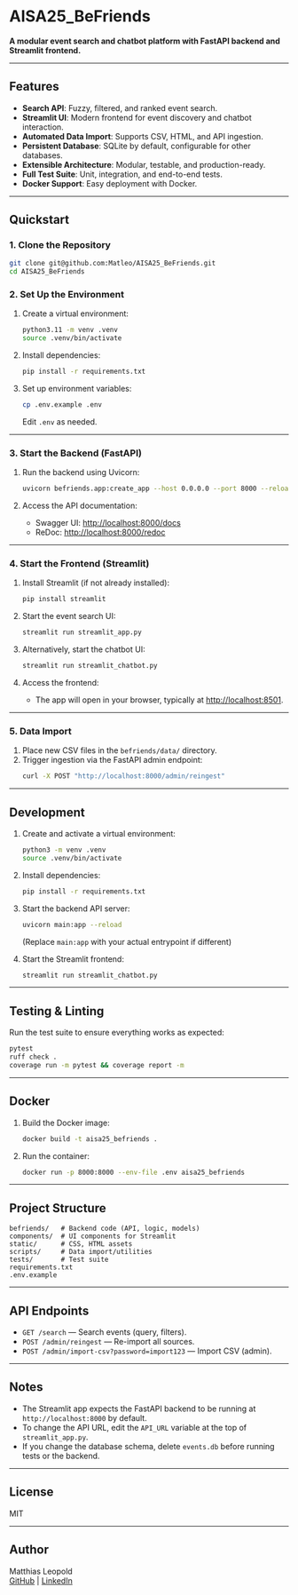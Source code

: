 # AISA25_BeFriends

**A modular event search and chatbot platform with FastAPI backend and Streamlit frontend.**

---

## Features
- **Search API**: Fuzzy, filtered, and ranked event search.
- **Streamlit UI**: Modern frontend for event discovery and chatbot interaction.
- **Automated Data Import**: Supports CSV, HTML, and API ingestion.
- **Persistent Database**: SQLite by default, configurable for other databases.
- **Extensible Architecture**: Modular, testable, and production-ready.
- **Full Test Suite**: Unit, integration, and end-to-end tests.
- **Docker Support**: Easy deployment with Docker.

---

## Quickstart

### 1. Clone the Repository
```sh
git clone git@github.com:Matleo/AISA25_BeFriends.git
cd AISA25_BeFriends
```

### 2. Set Up the Environment
1. Create a virtual environment:
   ```sh
   python3.11 -m venv .venv
   source .venv/bin/activate
   ```

2. Install dependencies:
   ```sh
   pip install -r requirements.txt
   ```

3. Set up environment variables:
   ```sh
   cp .env.example .env
   ```
   Edit `.env` as needed.

---

### 3. Start the Backend (FastAPI)
1. Run the backend using Uvicorn:
   ```sh
   uvicorn befriends.app:create_app --host 0.0.0.0 --port 8000 --reload --factory
   ```

2. Access the API documentation:
   - Swagger UI: [http://localhost:8000/docs](http://localhost:8000/docs)
   - ReDoc: [http://localhost:8000/redoc](http://localhost:8000/redoc)

---

### 4. Start the Frontend (Streamlit)
1. Install Streamlit (if not already installed):
   ```sh
   pip install streamlit
   ```

2. Start the event search UI:
   ```sh
   streamlit run streamlit_app.py
   ```

3. Alternatively, start the chatbot UI:
   ```sh
   streamlit run streamlit_chatbot.py
   ```

4. Access the frontend:
   - The app will open in your browser, typically at [http://localhost:8501](http://localhost:8501).

---

### 5. Data Import
1. Place new CSV files in the `befriends/data/` directory.
2. Trigger ingestion via the FastAPI admin endpoint:
   ```sh
   curl -X POST "http://localhost:8000/admin/reingest"
   ```

---

## Development

1. Create and activate a virtual environment:
   ```bash
   python3 -m venv .venv
   source .venv/bin/activate
   ```

2. Install dependencies:
   ```bash
   pip install -r requirements.txt
   ```

3. Start the backend API server:
   ```bash
   uvicorn main:app --reload
   ```
   (Replace `main:app` with your actual entrypoint if different)

4. Start the Streamlit frontend:
   ```bash
   streamlit run streamlit_chatbot.py
   ```

---

## Testing & Linting
Run the test suite to ensure everything works as expected:
```sh
pytest
ruff check .
coverage run -m pytest && coverage report -m
```

---

## Docker
1. Build the Docker image:
   ```sh
   docker build -t aisa25_befriends .
   ```

2. Run the container:
   ```sh
   docker run -p 8000:8000 --env-file .env aisa25_befriends
   ```

---

## Project Structure
```
befriends/   # Backend code (API, logic, models)
components/  # UI components for Streamlit
static/      # CSS, HTML assets
scripts/     # Data import/utilities
tests/       # Test suite
requirements.txt
.env.example
```

---

## API Endpoints
- `GET /search` — Search events (query, filters).
- `POST /admin/reingest` — Re-import all sources.
- `POST /admin/import-csv?password=import123` — Import CSV (admin).

---

## Notes
- The Streamlit app expects the FastAPI backend to be running at `http://localhost:8000` by default.
- To change the API URL, edit the `API_URL` variable at the top of `streamlit_app.py`.
- If you change the database schema, delete `events.db` before running tests or the backend.

---

## License
MIT

---

## Author
Matthias Leopold  
[GitHub](https://github.com/Matleo) | [LinkedIn](https://www.linkedin.com/in/matthias-leopold-0ba93413b/)